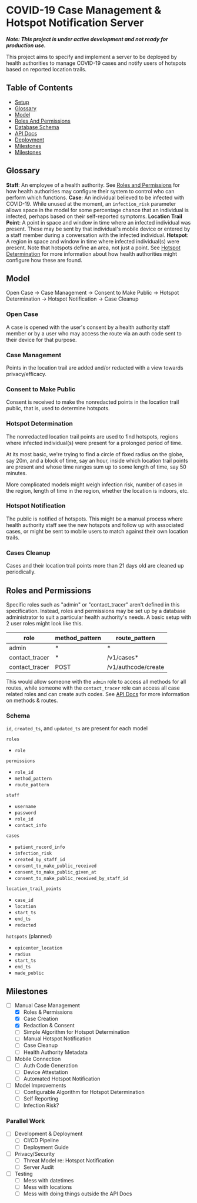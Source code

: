 # COVID-19 Case Management & Hotspot Notification Server

**_Note: This project is under active development and not ready for production use._**

This project aims to specify and implement a server to be deployed by health authorities to manage COVID-19 cases and notify users of hotspots based on reported location trails.

## Table of Contents

- [Setup](/SETUP.md)
- [Glossary](#glossary)
- [Model](#model)
- [Roles And Permissions](#️roles-and-permissions)
- [Database Schema](#️database-schema)
- [API Docs](http://hotspot-notification-server.herokuapp.com/docs.html)
- [Deployment](/DEPLOYMENT.md)
- [Milestones](#️milestones)
- [Milestones](#️milestones)

## Glossary

**Staff**: An employee of a health authority. See [Roles and Permissions](#roles-and-permissions) for how health authorities may configure their system to control who can perform which functions.
**Case**: An individual believed to be infected with COVID-19. While unused at the moment, an `infection_risk` parameter allows space in the model for some percentage chance that an individual is infected, perhaps based on their self-reported symptoms.
**Location Trail Point**: A point in space and window in time where an infected individual was present. These may be sent by that individual's mobile device or entered by a staff member during a conversation with the infected individual.
**Hotspot**: A region in space and window in time where infected individual(s) were present. Note that hotspots define an area, not just a point. See [Hotspot Determination](#hotspot-determination) for more information about how health authorities might configure how these are found.

## Model

Open Case -> Case Management -> Consent to Make Public -> Hotspot Determination -> Hotspot Notification -> Case Cleanup

### Open Case

A case is opened with the user's consent by a health authority staff member or by a user who may access the route via an auth code sent to their device for that purpose.

### Case Management

Points in the location trail are added and/or redacted with a view towards privacy/efficacy.

### Consent to Make Public

Consent is received to make the nonredacted points in the location trail public, that is, used to determine hotspots.

### Hotspot Determination

The nonredacted location trail points are used to find hotspots, regions where infected individual(s) were present for a prolonged period of time.

At its most basic, we're trying to find a circle of fixed radius on the globe, say 20m, and a block of time, say an hour, inside which location trail points are present and whose time ranges sum up to some length of time, say 50 minutes.

More complicated models might weigh infection risk, number of cases in the region, length of time in the region, whether the location is indoors, etc.

### Hotspot Notification

The public is notified of hotspots. This might be a manual process where health authority staff see the new hotspots and follow up with associated cases, or might be sent to mobile users to match against their own location trails.

### Cases Cleanup

Cases and their location trail points more than 21 days old are cleaned up periodically.


## Roles and Permissions

Specific roles such as "admin" or "contact_tracer" aren't defined in this specification. Instead, roles and permissions may be set up by a database administrator to suit a particular health authority's needs. A basic setup with 2 user roles might look like this.

|     role       | method_pattern |     route_pattern   |
|----------------|----------------|---------------------|
| admin          | *              | *                   |
| contact_tracer | *              | /v1/cases*          |
| contact_tracer | POST           | /v1/authcode/create |

This would allow someone with the `admin` role to access all methods for all routes, while someone with the `contact_tracer` role can access all case related roles and can create auth codes. See [API Docs](http://hotspot-notification-server.herokuapp.com/docs.html) for more information on methods & routes.

### Schema

`id`, `created_ts`, and `updated_ts` are present for each model

`roles`
  - `role`

`permissions`
  - `role_id`
  - `method_pattern`
  - `route_pattern`

`staff`
  - `username`
  - `password`
  - `role_id`
  - `contact_info`

`cases`
  - `patient_record_info`
  - `infection_risk`
  - `created_by_staff_id`
  - `consent_to_make_public_received`
  - `consent_to_make_public_given_at`
  - `consent_to_make_public_received_by_staff_id`

`location_trail_points`
  - `case_id`
  - `location`
  - `start_ts`
  - `end_ts`
  - `redacted`

`hotspots` (planned)
  - `epicenter_location`
  - `radius`
  - `start_ts`
  - `end_ts`
  - `made_public`

## Milestones

- [ ] Manual Case Management
  - [x] Roles & Permissions
  - [x] Case Creation
  - [x] Redaction & Consent
  - [ ] Simple Algorithm for Hotspot Determination
  - [ ] Manual Hotspot Notification
  - [ ] Case Cleanup
  - [ ] Health Authority Metadata
- [ ] Mobile Connection
  - [ ] Auth Code Generation
  - [ ] Device Attestation
  - [ ] Automated Hotspot Notification
- [ ] Model Improvements
  - [ ] Configurable Algorithm for Hotspot Determination
  - [ ] Self Reporting
  - [ ] Infection Risk?

### Parallel Work

- [ ] Development & Deployment
  - [ ] CI/CD Pipeline
  - [ ] Deployment Guide
- [ ] Privacy/Security
  - [ ] Threat Model re: Hotspot Notification
  - [ ] Server Audit
- [ ] Testing
  - [ ] Mess with datetimes
  - [ ] Mess with locations
  - [ ] Mess with doing things outside the API Docs
